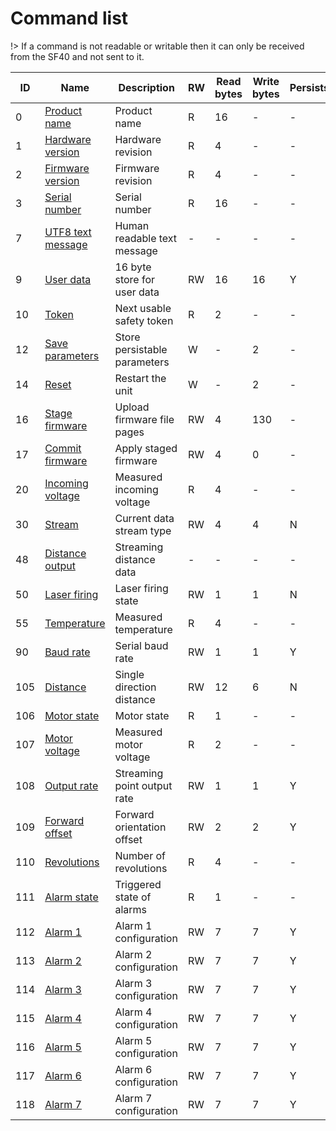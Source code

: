 # Command list

!> If a command is not readable or writable then it can only be received from the SF40 and not sent to it.

|ID|Name|Description|RW|Read bytes|Write bytes|Persists|
|---|---|---|---|---|---|---|
|0	|[Product name](command_detail?id=product-name-0)		        	|Product name									|R	|16	|-	|-|
|1	|[Hardware version](command_detail?id=hardware-version-1)	    	|Hardware revision								|R	|4	|-	|-|
|2	|[Firmware version](command_detail?id=firmware-version-2)	    	|Firmware revision								|R	|4	|-	|-|
|3	|[Serial number](command_detail?id=serial-number-3)		    	|Serial number									|R	|16	|-	|-|
|7	|[UTF8 text message](command_detail?id=utf8-text-message-7)		|Human readable text message					|-	|-	|-	|-|
|9	|[User data](command_detail?id=user-data-9)				        |16 byte store for user data					|RW	|16	|16	|Y|
|10	|[Token](command_detail?id=token-10)					            |Next usable safety token      				    |R	|2	|-	|-|
|12	|[Save parameters](command_detail?id=save-parameters-12)		    |Store persistable parameters					|W	|-	|2	|-|
|14	|[Reset](command_detail?id=reset-14)       		                |Restart the unit            					|W	|-	|2	|-|
|16	|[Stage firmware](command_detail?id=stage-firmware-16)			    |Upload firmware file pages 					|RW	|4	|130 |-|
|17	|[Commit firmware](command_detail?id=commit-firmware-17)			|Apply staged firmware         					|RW	|4	|0	|-|
|20	|[Incoming voltage](command_detail?id=incoming-voltage-20)		    |Measured incoming voltage                      |R	|4	|-	|-|
|30	|[Stream](command_detail?id=stream-30)				                |Current data stream type						|RW	|4	|4	|N|
|48	|[Distance output](command_detail?id=distance-output-48)		        |Streaming distance data						|-	|-  |-	|-|
|50	|[Laser firing](command_detail?id=laser-firing-50)		     		|Laser firing state								|RW	|1	|1	|N|
|55	|[Temperature](command_detail?id=temperature-55)		     	  	|Measured temperature							|R	|4	|-	|-|
|90	|[Baud rate](command_detail?id=baud-rate-90)		            	|Serial baud rate								|RW	|1	|1	|Y|
|105|[Distance](command_detail?id=distance-105)		        	    |Single direction distance						    |RW	|12	|6	|N|
|106|[Motor state](command_detail?id=motor-state-106)		        |Motor state								    |R	|1	|-	|-|
|107|[Motor voltage](command_detail?id=motor-voltage-107)		        	|Measured motor voltage							|R	|2	|-	|-|
|108|[Output rate](command_detail?id=output-rate-108)	        |Streaming point output rate			        |RW	|1	|1	|Y|
|109|[Forward offset](command_detail?id=forward-offset-109)		    |Forward orientation offset						|RW	|2	|2	|Y|
|110|[Revolutions](command_detail?id=revolutions-109)		    |Number of revolutions	    		|R	|4	|-	|-|
|111|[Alarm state](command_detail?id=alarm-state-111)		    |Triggered state of alarms		    		|R	|1	|-	|-|
|112|[Alarm 1](command_detail?id=alarm-1-112)		            |Alarm 1 configuration					        |RW	|7	|7	|Y|
|113|[Alarm 2](command_detail?id=alarm-2-113)		            |Alarm 2 configuration					        |RW	|7	|7	|Y|
|114|[Alarm 3](command_detail?id=alarm-3-114)		            |Alarm 3 configuration					        |RW	|7	|7	|Y|
|115|[Alarm 4](command_detail?id=alarm-4-115)		            |Alarm 4 configuration					        |RW	|7	|7	|Y|
|116|[Alarm 5](command_detail?id=alarm-5-116)		            |Alarm 5 configuration					        |RW	|7	|7	|Y|
|117|[Alarm 6](command_detail?id=alarm-6-117)		            |Alarm 6 configuration					        |RW	|7	|7	|Y|
|118|[Alarm 7](command_detail?id=alarm-7-118)		            |Alarm 7 configuration					        |RW	|7	|7	|Y|

